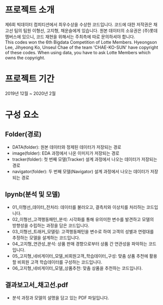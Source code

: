 # 프로젝트 소개  
제6회 빅데이터 컴피티션에서 최우수상을 수상한 코드입니다. 코드에 대한 저작권은 채고선 팀의 팀원 이형선, 고지형, 채운슬에게 있습니다. 원본 데이터의 소유권은 (주)롯데멤버스에 있으니, 코드 재현을 위해서는 주최측에 따로 문의하셔야 합니다.  
This codes won the 6th Bigdata Competition of Lotte Members. Hyeongson Lee, Jihyeong Ko, Unseul Chae of the team 'CHAE-KO-SUN' have copyright of these codes. When using data, you have to ask Lotte Members which owns the copyright.

# 프로젝트 기간  
2019년 12월 ~ 2020년 2월

# 구성 요소
## Folder(경로)
- DATA(folder): 원본 데이터와 정제된 데이터가 저장되는 경로
- image(folder): EDA 과정에서 나온 이미지가 저장되는 경로
- tracker(folder): 첫 번째 모델(Tracker) 설계 과정에서 나오는 데이터가 저장되는 경로
- navigator(folder): 두 번째 모델(Navigator) 설계 과정에서 나오는 데이터가 저장되는 경로

## Ipynb(분석 및 모델)
- 01_이형선_데이터_전처리: 데이터를 불러오고, 결측치와 이상치를 처리하는 코드입니다.
- 02_이형선_고객행동패턴_분석: 시각화를 통해 유의미한 변수를 발견하고 모델의 방향성을 수립하는 과정을 담은 코드입니다.
- 03_이형선_트래커_모델링: 고객행동패턴을 변수로 하여 고객의 성별과 연령대를 추정하는 모델을 설계하는 코드입니다.
- 04_고지형_연관성_분석: 상품 판매 경향으로부터 상품 간 연관성을 파악하는 코드입니다.
- 05_고지형_네비게이터_모델_비회원고객_학습데이터_구성: 맞춤 상품 추천에 활용할 비회원 고객 학습데이터를 구성하는 코드입니다.
- 06_고지형_네비게이터_모델_상품추천: 맞춤 상품을 추천하는 코드입니다.

## 결과보고서_채고선.pdf
- 분석 과정과 모델의 설명을 담고 있는 PDF 파일입니다.
